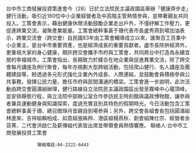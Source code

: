 台中市工商發展投資策進會今（28）日於立法院民主議政園區舉辦「健康齊步走」健行活動，吸引近160位中小企業經營者及中高階主管熱情參與，並帶著親友共同投入。工策會表示，藉由健康休閒活動鼓勵企業走出戶外，不僅紓解工作壓力，更促進跨業交流，凝聚產業能量。工策會總幹事黃于珊代表市長盧秀燕到場加油表示，跨業交流會（跨交會）自民國83年由工策會輔導成立以來，匯聚百工百業中小企業主，是台中市重要資產，也是經濟成長的重要貢獻者。盧市長除拚經濟外，更重視大家的身心健康，期許跨交會攜手市府與工策會，共同將台中打造為永續宜居的幸福城市。工策會指出，長期致力於媒合在地企業與促進異業交流，除了跨交會每月講座及例行聚會，每年亦規劃大型跨組活動，包括爬山健行、名人講座及團體建設等，盼透過多元形式強化企業內外成長、人際連結，並鼓勵會員積極參與公共事務，發揮公民力量，擔任市府與民間溝通的橋梁。工策會進一步說明，此次活動由跨交會圓滿組辦理，健行路線自立法院民主議政園區出發至霧峰中心瓏頂峰，並安排靜態行程，與立法院中部辦公室合作參訪民主時刻館與議政博物館，讓參與者兼具運動健身與知識探索，度過充實且別具特色的假期時光。今日活動包含工策會總幹事黃于珊、總召閻琤月皆親自到場參與；另外，跨交會各組會長包括圓滿組林進來、吉祥組賴柏成、如意組張姝羚、港區組楊燕秋、創會組陳仕宗、經營者余苔菁、二代會洪啟仁及薪傳組代表皆出席並帶領會員熱情響應。
                聯絡人:台中市工商發展投資工策會 
            
                聯絡電話:04-2222-6443
            